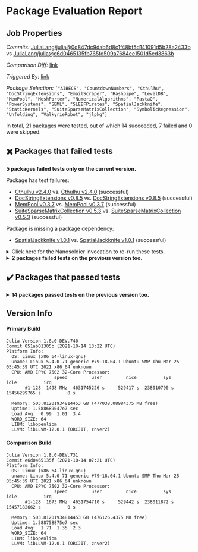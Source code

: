 # Package Evaluation Report

## Job Properties

*Commits:* [JuliaLang/julia@0d847dc9dab6d8c1f48bf5d141091d5b28a2433b](https://github.com/JuliaLang/julia/commit/0d847dc9dab6d8c1f48bf5d141091d5b28a2433b) vs [JuliaLang/julia@e6d0465135fb765fd509a7684ee1501d5ed3863b](https://github.com/JuliaLang/julia/commit/e6d0465135fb765fd509a7684ee1501d5ed3863b)

*Comparison Diff:* [link](https://github.com/JuliaLang/julia/compare/e6d0465135fb765fd509a7684ee1501d5ed3863b..0d847dc9dab6d8c1f48bf5d141091d5b28a2433b)

*Triggered By:* [link](https://github.com/JuliaLang/julia/pull/42583#issuecomment-943101691)

*Package Selection:* `["AIBECS", "CountdownNumbers", "Cthulhu", "DocStringExtensions", "EmailScraper", "Hashpipe", "LevelDB", "MemPool", "MeshPorter", "NumericalAlgorithms", "PastaQ", "PowerSystems", "SBML", "SLEEFPirates", "SpatialJackknife", "StaticKernels", "SuiteSparseMatrixCollection", "SymbolicRegression", "Unfolding", "ValkyrieRobot", "jlpkg"]`

In total, 21 packages were tested, out of which 14 succeeded, 7 failed and 0 were skipped.


## :heavy_multiplication_x: Packages that failed tests

**5 packages failed tests only on the current version.**

Package has test failures:

- [Cthulhu v2.4.0](https://s3.amazonaws.com/julialang-reports/nanosoldier/pkgeval/by_hash/0d847dc_vs_e6d0465/Cthulhu.1.8.0-DEV-051ab01305b.log) vs. [Cthulhu v2.4.0](https://s3.amazonaws.com/julialang-reports/nanosoldier/pkgeval/by_hash/0d847dc_vs_e6d0465/Cthulhu.1.8.0-DEV-e6d0465135f.log) (successful)
- [DocStringExtensions v0.8.5](https://s3.amazonaws.com/julialang-reports/nanosoldier/pkgeval/by_hash/0d847dc_vs_e6d0465/DocStringExtensions.1.8.0-DEV-051ab01305b.log) vs. [DocStringExtensions v0.8.5](https://s3.amazonaws.com/julialang-reports/nanosoldier/pkgeval/by_hash/0d847dc_vs_e6d0465/DocStringExtensions.1.8.0-DEV-e6d0465135f.log) (successful)
- [MemPool v0.3.7](https://s3.amazonaws.com/julialang-reports/nanosoldier/pkgeval/by_hash/0d847dc_vs_e6d0465/MemPool.1.8.0-DEV-051ab01305b.log) vs. [MemPool v0.3.7](https://s3.amazonaws.com/julialang-reports/nanosoldier/pkgeval/by_hash/0d847dc_vs_e6d0465/MemPool.1.8.0-DEV-e6d0465135f.log) (successful)
- [SuiteSparseMatrixCollection v0.5.3](https://s3.amazonaws.com/julialang-reports/nanosoldier/pkgeval/by_hash/0d847dc_vs_e6d0465/SuiteSparseMatrixCollection.1.8.0-DEV-051ab01305b.log) vs. [SuiteSparseMatrixCollection v0.5.3](https://s3.amazonaws.com/julialang-reports/nanosoldier/pkgeval/by_hash/0d847dc_vs_e6d0465/SuiteSparseMatrixCollection.1.8.0-DEV-e6d0465135f.log) (successful)

Package is missing a package dependency:

- [SpatialJackknife v1.0.1](https://s3.amazonaws.com/julialang-reports/nanosoldier/pkgeval/by_hash/0d847dc_vs_e6d0465/SpatialJackknife.1.8.0-DEV-051ab01305b.log) vs. [SpatialJackknife v1.0.1](https://s3.amazonaws.com/julialang-reports/nanosoldier/pkgeval/by_hash/0d847dc_vs_e6d0465/SpatialJackknife.1.8.0-DEV-e6d0465135f.log) (successful)

<details><summary>Click here for the Nanosoldier invocation to re-run these tests.</summary>
<p>

```
@nanosoldier `runtests(["Cthulhu", "DocStringExtensions", "MemPool", "SpatialJackknife", "SuiteSparseMatrixCollection"], vs = ":master")`
```

</p>
</details>


<details><summary><strong>2 packages failed tests on the previous version too.</strong></summary>
<p>

Tests became inactive:

- [Hashpipe v0.2.1](https://s3.amazonaws.com/julialang-reports/nanosoldier/pkgeval/by_hash/0d847dc_vs_e6d0465/Hashpipe.1.8.0-DEV-051ab01305b.log)

Package has test failures:

- [PowerSystems v1.13.3](https://s3.amazonaws.com/julialang-reports/nanosoldier/pkgeval/by_hash/0d847dc_vs_e6d0465/PowerSystems.1.8.0-DEV-051ab01305b.log)

</p>
</details>


## :heavy_check_mark: Packages that passed tests

<details><summary><strong>14 packages passed tests on the previous version too.</strong></summary>
<p>

- [AIBECS v0.10.11](https://s3.amazonaws.com/julialang-reports/nanosoldier/pkgeval/by_hash/0d847dc_vs_e6d0465/AIBECS.1.8.0-DEV-051ab01305b.log)
- [CountdownNumbers v0.1.2](https://s3.amazonaws.com/julialang-reports/nanosoldier/pkgeval/by_hash/0d847dc_vs_e6d0465/CountdownNumbers.1.8.0-DEV-051ab01305b.log)
- [EmailScraper v0.1.2](https://s3.amazonaws.com/julialang-reports/nanosoldier/pkgeval/by_hash/0d847dc_vs_e6d0465/EmailScraper.1.8.0-DEV-051ab01305b.log)
- [LevelDB v2.1.0](https://s3.amazonaws.com/julialang-reports/nanosoldier/pkgeval/by_hash/0d847dc_vs_e6d0465/LevelDB.1.8.0-DEV-051ab01305b.log)
- [MeshPorter v0.3.2](https://s3.amazonaws.com/julialang-reports/nanosoldier/pkgeval/by_hash/0d847dc_vs_e6d0465/MeshPorter.1.8.0-DEV-051ab01305b.log)
- [NumericalAlgorithms v0.1.6](https://s3.amazonaws.com/julialang-reports/nanosoldier/pkgeval/by_hash/0d847dc_vs_e6d0465/NumericalAlgorithms.1.8.0-DEV-051ab01305b.log)
- [PastaQ v0.0.13](https://s3.amazonaws.com/julialang-reports/nanosoldier/pkgeval/by_hash/0d847dc_vs_e6d0465/PastaQ.1.8.0-DEV-051ab01305b.log)
- [SBML v0.8.0](https://s3.amazonaws.com/julialang-reports/nanosoldier/pkgeval/by_hash/0d847dc_vs_e6d0465/SBML.1.8.0-DEV-051ab01305b.log)
- [SLEEFPirates v0.6.27](https://s3.amazonaws.com/julialang-reports/nanosoldier/pkgeval/by_hash/0d847dc_vs_e6d0465/SLEEFPirates.1.8.0-DEV-051ab01305b.log)
- [StaticKernels v0.6.1](https://s3.amazonaws.com/julialang-reports/nanosoldier/pkgeval/by_hash/0d847dc_vs_e6d0465/StaticKernels.1.8.0-DEV-051ab01305b.log)
- [SymbolicRegression v0.6.14](https://s3.amazonaws.com/julialang-reports/nanosoldier/pkgeval/by_hash/0d847dc_vs_e6d0465/SymbolicRegression.1.8.0-DEV-051ab01305b.log)
- [Unfolding v0.2.2](https://s3.amazonaws.com/julialang-reports/nanosoldier/pkgeval/by_hash/0d847dc_vs_e6d0465/Unfolding.1.8.0-DEV-051ab01305b.log)
- [ValkyrieRobot v0.2.1](https://s3.amazonaws.com/julialang-reports/nanosoldier/pkgeval/by_hash/0d847dc_vs_e6d0465/ValkyrieRobot.1.8.0-DEV-051ab01305b.log)
- [jlpkg v1.3.2](https://s3.amazonaws.com/julialang-reports/nanosoldier/pkgeval/by_hash/0d847dc_vs_e6d0465/jlpkg.1.8.0-DEV-051ab01305b.log)

</p>
</details>


## Version Info

#### Primary Build

```
Julia Version 1.8.0-DEV.740
Commit 051ab01305b (2021-10-14 13:22 UTC)
Platform Info:
  OS: Linux (x86_64-linux-gnu)
  uname: Linux 5.4.0-71-generic #79~18.04.1-Ubuntu SMP Thu Mar 25 05:45:39 UTC 2021 x86_64 unknown
  CPU: AMD EPYC 7502 32-Core Processor: 
                  speed         user         nice          sys         idle          irq
       #1-128  1498 MHz  4631745226 s     529417 s  238010790 s  15456299765 s          0 s
       
  Memory: 503.81201934814453 GB (477038.08984375 MB free)
  Uptime: 1.588689047e7 sec
  Load Avg:  0.99  1.01  3.4
  WORD_SIZE: 64
  LIBM: libopenlibm
  LLVM: libLLVM-12.0.1 (ORCJIT, znver2)

```

#### Comparison Build

```
Julia Version 1.8.0-DEV.731
Commit e6d0465135f (2021-10-14 07:21 UTC)
Platform Info:
  OS: Linux (x86_64-linux-gnu)
  uname: Linux 5.4.0-71-generic #79~18.04.1-Ubuntu SMP Thu Mar 25 05:45:39 UTC 2021 x86_64 unknown
  CPU: AMD EPYC 7502 32-Core Processor: 
                  speed         user         nice          sys         idle          irq
       #1-128  1673 MHz  4631754710 s     529442 s  238011872 s  15457182662 s          0 s
       
  Memory: 503.81201934814453 GB (476126.4375 MB free)
  Uptime: 1.588758875e7 sec
  Load Avg:  1.71  1.35  2.3
  WORD_SIZE: 64
  LIBM: libopenlibm
  LLVM: libLLVM-12.0.1 (ORCJIT, znver2)

```
<!-- Generated on 2021-10-14T11:09:01.323 -->
